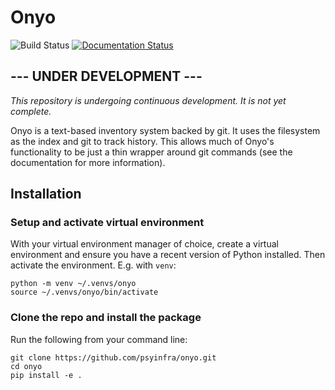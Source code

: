 # Onyo

![Build Status](https://github.com/psyinfra/onyo/actions/workflows/main.yml/badge.svg)
[![Documentation Status](https://readthedocs.org/projects/onyo/badge/?version=latest)](https://onyo.readthedocs.io/en/latest/?badge=latest)

## --- UNDER DEVELOPMENT ---

*This repository is undergoing continuous development. It is not yet complete.*

Onyo is a text-based inventory system backed by git. It uses the filesystem as
the index and git to track history. This allows much of Onyo's functionality to
be just a thin wrapper around git commands (see the documentation for more
information).

## Installation

### Setup and activate virtual environment

With your virtual environment manager of choice, create a virtual environment
and ensure you have a recent version of Python installed. Then activate the
environment. E.g. with `venv`:

```
python -m venv ~/.venvs/onyo
source ~/.venvs/onyo/bin/activate
```

### Clone the repo and install the package

Run the following from your command line:
```
git clone https://github.com/psyinfra/onyo.git
cd onyo
pip install -e .
```
